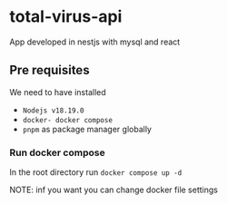 # total-virus-api
App developed in nestjs with mysql and react 

## Pre requisites
 We need to have installed 
 * `Nodejs v18.19.0`
 * `docker- docker compose`
 * `pnpm` as package manager globally

### Run docker compose

In the root directory run `docker compose up -d`

NOTE: inf you want you can change docker file settings
 
